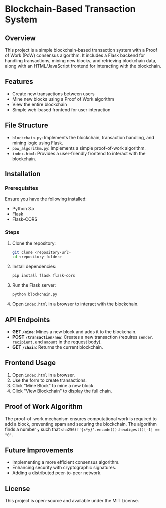 # Blockchain-Based Transaction System

## Overview
This project is a simple blockchain-based transaction system with a Proof of Work (PoW) consensus algorithm. It includes a Flask backend for handling transactions, mining new blocks, and retrieving blockchain data, along with an HTML/JavaScript frontend for interacting with the blockchain.

## Features
- Create new transactions between users
- Mine new blocks using a Proof of Work algorithm
- View the entire blockchain
- Simple web-based frontend for user interaction

## File Structure
- `blockchain.py`: Implements the blockchain, transaction handling, and mining logic using Flask.
- `pow_algorithm.py`: Implements a simple proof-of-work algorithm.
- `index.html`: Provides a user-friendly frontend to interact with the blockchain.

## Installation
### Prerequisites
Ensure you have the following installed:
- Python 3.x
- Flask
- Flask-CORS

### Steps
1. Clone the repository:
   ```sh
   git clone <repository-url>
   cd <repository-folder>
   ```
2. Install dependencies:
   ```sh
   pip install flask flask-cors
   ```
3. Run the Flask server:
   ```sh
   python blockchain.py
   ```
4. Open `index.html` in a browser to interact with the blockchain.

## API Endpoints
- **GET `/mine`**: Mines a new block and adds it to the blockchain.
- **POST `/transaction/new`**: Creates a new transaction (requires `sender`, `recipient`, and `amount` in the request body).
- **GET `/chain`**: Returns the current blockchain.

## Frontend Usage
1. Open `index.html` in a browser.
2. Use the form to create transactions.
3. Click "Mine Block" to mine a new block.
4. Click "View Blockchain" to display the full chain.

## Proof of Work Algorithm
The proof-of-work mechanism ensures computational work is required to add a block, preventing spam and securing the blockchain. The algorithm finds a number `y` such that `sha256(f'{x*y}'.encode()).hexdigest()[-1] == "0"`.

## Future Improvements
- Implementing a more efficient consensus algorithm.
- Enhancing security with cryptographic signatures.
- Adding a distributed peer-to-peer network.

## License
This project is open-source and available under the MIT License.


